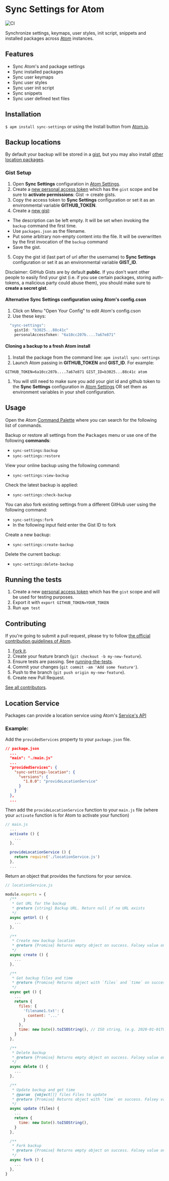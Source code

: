 # Sync Settings for Atom

![CI](https://github.com/atom-community/sync-settings/workflows/CI/badge.svg)

Synchronize settings, keymaps, user styles, init script, snippets and installed packages across [Atom](https://atom.io) instances.

## Features
* Sync Atom's and package settings
* Sync installed packages
* Sync user keymaps
* Sync user styles
* Sync user init script
* Sync snippets
* Sync user defined text files

## Installation

`$ apm install sync-settings` or using the Install button from [Atom.io](https://atom.io/packages/sync-settings).

## Backup locations

By default your backup will be stored in a [gist](https://gist.github.com),
but you may also install [other location packages](https://atom.io/packages/search?q=sync-settings+location).

### Gist Setup

1. Open **Sync Settings** configuration in [Atom Settings](atom://config).
2. Create a [new personal access token](https://github.com/settings/tokens/new?scopes=gist) which has the `gist` scope and be sure to **activate permissions**: Gist -> create gists.
3. Copy the access token to **Sync Settings** configuration or set it as an environmental variable **GITHUB_TOKEN**.
4. Create a [new gist](https://gist.github.com/):

  - The description can be left empty. It will be set when invoking the `backup` command the first time.
  - Use `packages.json` as the filename.
  - Put some arbitrary non-empty content into the file. It will be overwritten by the first invocation of the `backup` command
  - Save the gist.

5. Copy the gist id (last part of url after the username) to **Sync Settings** configuration or set it as an environmental variable **GIST_ID**.

Disclaimer: GitHub Gists are by default **public**. If you don't want other people to easily find your gist (i.e. if you use certain packages, storing auth-tokens, a malicious party could abuse them), you should make sure to **create a secret gist**.

#### Alternative **Sync Settings** configuration using Atom's config.cson

1. Click on Menu "Open Your Config" to edit Atom's config.cson
2. Use these keys:

```js
  "sync-settings":
    gistId: "b3025...88c41c"
    personalAccessToken: "6a10cc207b....7a67e871"
```

#### Cloning a backup to a fresh Atom install

1. Install the package from the command line: `apm install sync-settings`
1. Launch Atom passing in **GITHUB_TOKEN** and **GIST_ID**. For example:
```
GITHUB_TOKEN=6a10cc207b....7a67e871 GIST_ID=b3025...88c41c atom
```
1. You will still need to make sure you add your gist id and github token to the **Sync Settings** configuration in [Atom Settings](atom://config) OR set them as environment variables in your shell configuration.

## Usage

Open the Atom [Command Palette](https://github.com/atom/command-palette) where you can search for the following list of commands.

Backup or restore all settings from the <kbd>Packages</kbd> menu or use one of the following **commands**:
* `sync-settings:backup`
* `sync-settings:restore`

View your online backup using the following command:
* `sync-settings:view-backup`

Check the latest backup is applied:
* `sync-settings:check-backup`

You can also fork existing settings from a different GitHub user using the following command:
* `sync-settings:fork`
* In the following input field enter the Gist ID to fork

Create a new backup:
* `sync-settings:create-backup`

Delete the current backup:
* `sync-settings:delete-backup`

## Running the tests

1. Create a new [personal access token](https://github.com/settings/tokens/new) which has the `gist` scope and will be used for testing purposes.
2. Export it with `export GITHUB_TOKEN=YOUR_TOKEN`
3. Run `apm test`

## Contributing

If you're going to submit a pull request, please try to follow
[the official contribution guidelines of Atom](https://flight-manual.atom.io/hacking-atom/sections/contributing-to-official-atom-packages/).

1. [Fork it](https://github.com/atom-community/sync-settings/).
2. Create your feature branch (`git checkout -b my-new-feature`).
3. Ensure tests are passing. See [running-the-tests](https://github.com/atom-community/sync-settings#running-the-tests).
4. Commit your changes (`git commit -am 'Add some feature'`).
5. Push to the branch (`git push origin my-new-feature`).
6. Create new Pull Request.

[See all contributors](https://github.com/atom-community/sync-settings/graphs/contributors).

## Location Service

Packages can provide a location service using Atom's [Service's API](https://flight-manual.atom.io/behind-atom/sections/interacting-with-other-packages-via-services/)

### Example:

Add the `providedServices` property to your `package.json` file.

```json
// package.json
  ...
  "main": "./main.js"
  ...
  "providedServices": {
    "sync-settings-location": {
      "versions": {
        "1.0.0": "provideLocationService"
      }
    }
  },
  ...
```

Then add the `provideLocationService` function to your `main.js` file (where your `activate` function is for Atom to activate your function)

```js
// main.js
  ...
  activate () {
    ...
  },

  provideLocationService () {
    return require('./locationService.js')
  },
  ...
```

Return an object that provides the functions for your service.

```js
// locationService.js

module.exports = {
  /**
   * Get URL for the backup
   * @return {string} Backup URL. Return null if no URL exists
   */
  async getUrl () {
    ...
  },

  /**
   * Create new backup location
   * @return {Promise} Returns empty object on success. Falsey value on silent error
   */
  async create () {
    ...
  },

  /**
   * Get backup files and time
   * @return {Promise} Returns object with `files` and `time` on success. Falsey value on silent error
   */
  async get () {
    ...
    return {
      files: {
        'filename1.txt': {
          content: '...'
        }
      },
      time: new Date().toISOString(), // ISO string, (e.g. 2020-01-01T00:00:00.000Z)
    }
  },

  /**
   * Delete backup
   * @return {Promise} Returns empty object on success. Falsey value on silent error
   */
  async delete () {
    ...
  },

  /**
   * Update backup and get time
   * @param  {object[]} files Files to update
   * @return {Promise} Returns object with `time` on success. Falsey value on silent error
   */
  async update (files) {
    ...
    return {
      time: new Date().toISOString(),
    }
  },

  /**
   * Fork backup
   * @return {Promise} Returns empty object on success. Falsey value on silent error
   */
  async fork () {
    ...
  },
}
```

